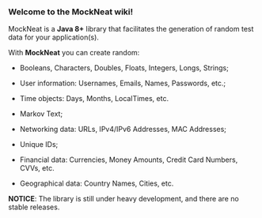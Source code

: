 ### Welcome to the **MockNeat** wiki!

MockNeat is a **Java 8+** library that facilitates the generation of random test data for your application(s). 

With **MockNeat** you can create random:

- Booleans, Characters, Doubles, Floats, Integers, Longs, Strings;

- User information: Usernames, Emails, Names, Passwords, etc.;

- Time objects: Days, Months, LocalTimes, etc.

- Markov Text;

- Networking data: URLs, IPv4/IPv6 Addresses, MAC Addresses;

- Unique IDs;

- Financial data: Currencies, Money Amounts, Credit Card Numbers, CVVs, etc.

- Geographical data: Country Names, Cities, etc.

__NOTICE__: The library is still under heavy development, and there are no stable releases. 